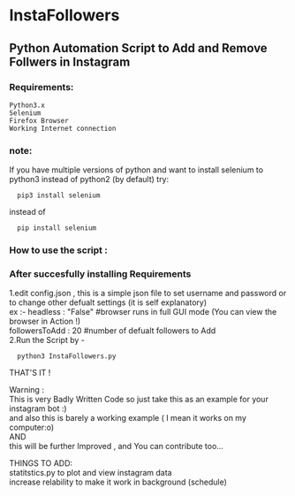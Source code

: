 # InstaFollowers

## Python Automation Script to Add and Remove Follwers in Instagram

### Requirements:
```
Python3.x
Selenium
Firefox Browser
Working Internet connection
```
### note:
If you have multiple versions of python and want to install selenium to python3 instead of python2 (by default)
try:
```
  pip3 install selenium
```

instead of
```
  pip install selenium
```

### How to use the script :

### After succesfully installing Requirements
1.edit config.json , this is a simple json file to set username and password or to change other defualt settings (it is self explanatory)  
ex :- headless : "False"  #browser runs in full GUI mode (You can view the browser in Action !)  
      followersToAdd : 20  #number of defualt followers to Add  
2.Run the Script by -  
```
  python3 InstaFollowers.py  
```  
THAT'S IT !  

Warning :  
  This is very Badly Written Code so just take this as an example for your instagram bot :)  
  and also this is barely a working example ( I mean it works on my computer:o)  
AND  
 this will be further Improved , and You can contribute too...
    
THINGS TO ADD:  
  statitstics.py to plot and view instagram data  
  increase relability to make it work in background (schedule)  
